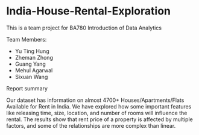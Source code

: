 # India-House-Rental-Exploration

This is a team project for BA780 Introduction of Data Analytics

Team Members:

* Yu Ting Hung
* Zheman Zhong
* Guang Yang
* Mehul Agarwal
* Sixuan Wang

Report summary

Our dataset has information on almost 4700+ Houses/Apartments/Flats Available for Rent in India. We have explored how some important features like releasing time, size, location, and number of rooms will influence the rental. The results show that rent price of a property is affected by multiple factors, and some of the relationships are more complex than linear.
